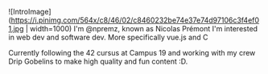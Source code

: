 ![IntroImage](https://i.pinimg.com/564x/c8/46/02/c8460232be74e37e74d97106c3f4ef01.jpg | width=1000)
I'm @npremz, known as Nicolas Prémont
I'm interested in web dev and software dev.
More specifically vue.js and C

Currently following the 42 cursus at Campus 19 and working with my crew Drip Gobelins to make high quality and fun content :D.

<!---
npremz/npremz is a ✨ special ✨ repository because its `README.md` (this file) appears on your GitHub profile.
You can click the Preview link to take a look at your changes.
--->
